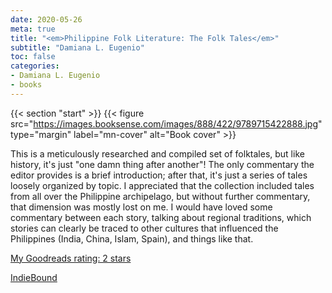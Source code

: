 ```yaml
---
date: 2020-05-26
meta: true
title: "<em>Philippine Folk Literature: The Folk Tales</em>"
subtitle: "Damiana L. Eugenio"
toc: false
categories:
- Damiana L. Eugenio
- books
---
```


{{< section "start" >}}
{{< figure src="https://images.booksense.com/images/888/422/9789715422888.jpg" type="margin" label="mn-cover" alt="Book cover" >}}

This is a meticulously researched and compiled set of folktales, but like history, it's just "one damn thing after another"! The only commentary the editor provides is a brief introduction; after that, it's just a series of tales loosely organized by topic. I appreciated that the collection included tales from all over the Philippine archipelago, but without further commentary, that dimension was mostly lost on me. I would have loved some commentary between each story, talking about regional traditions, which stories can clearly be traced to other cultures that influenced the Philippines (India, China, Islam, Spain), and things like that. 

[My Goodreads rating: 2 stars](https://www.goodreads.com/review/show/3318443898)  

[IndieBound](https://www.indiebound.org/book/9789715422888)
